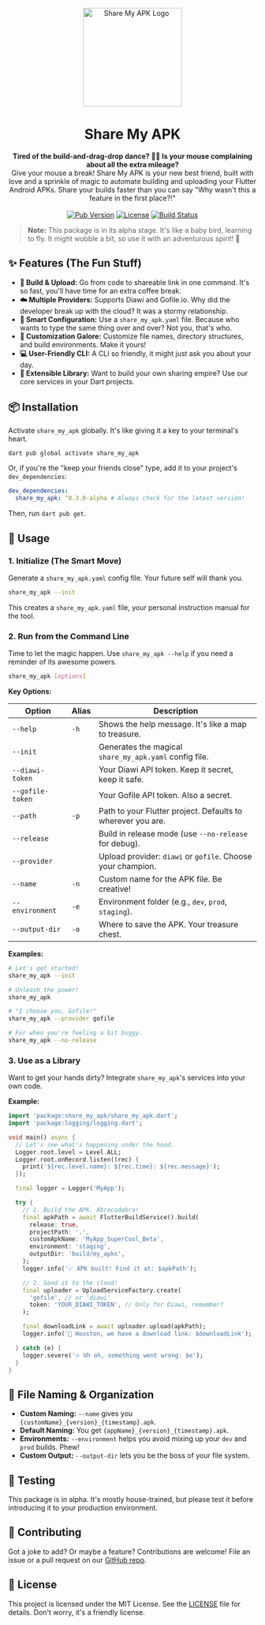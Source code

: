 <p align="center">
  <img src="https://raw.githubusercontent.com/wm-jenildgohel/share_my_apk/master/assets/logo.png" alt="Share My APK Logo" width="200">
</p>

<h1 align="center">Share My APK</h1>

<p align="center">
  <strong>Tired of the build-and-drag-drop dance? 🕺💃 Is your mouse complaining about all the extra mileage?</strong>
  <br />
  Give your mouse a break! Share My APK is your new best friend, built with love and a sprinkle of magic to automate building and uploading your Flutter Android APKs. Share your builds faster than you can say "Why wasn't this a feature in the first place?!"
  <br />
  <br />
  <a href="https://pub.dev/packages/share_my_apk"><img src="https://img.shields.io/pub/v/share_my_apk.svg" alt="Pub Version"></a>
  <a href="https://github.com/wm-jenildgohel/share_my_apk/blob/master/LICENSE"><img src="https://img.shields.io/badge/license-MIT-blue.svg" alt="License"></a>
  <a href="https://github.com/wm-jenildgohel/share_my_apk/actions"><img src="https://github.com/wm-jenildgohel/share_my_apk/workflows/build/badge.svg" alt="Build Status"></a>
</p>

> **Note:** This package is in its alpha stage. It's like a baby bird, learning to fly. It might wobble a bit, so use it with an adventurous spirit! 🧪

## ✨ Features (The Fun Stuff)

-   **🚀 Build & Upload:** Go from code to shareable link in one command. It's so fast, you'll have time for an extra coffee break.
-   **☁️ Multiple Providers:** Supports Diawi and Gofile.io. Why did the developer break up with the cloud? It was a stormy relationship.
-   **📝 Smart Configuration:** Use a `share_my_apk.yaml` file. Because who wants to type the same thing over and over? Not you, that's who.
-   **🎨 Customization Galore:** Customize file names, directory structures, and build environments. Make it yours!
-   **💻 User-Friendly CLI:** A CLI so friendly, it might just ask you about your day.
-   **🔧 Extensible Library:** Want to build your own sharing empire? Use our core services in your Dart projects.

## 📦 Installation

Activate `share_my_apk` globally. It's like giving it a key to your terminal's heart.

```bash
dart pub global activate share_my_apk
```

Or, if you're the "keep your friends close" type, add it to your project's `dev_dependencies`:

```yaml
dev_dependencies:
  share_my_apk: ^0.3.0-alpha # Always check for the latest version!
```

Then, run `dart pub get`.

## 🚀 Usage

### 1. Initialize (The Smart Move)

Generate a `share_my_apk.yaml` config file. Your future self will thank you.

```bash
share_my_apk --init
```

This creates a `share_my_apk.yaml` file, your personal instruction manual for the tool.

### 2. Run from the Command Line

Time to let the magic happen. Use `share_my_apk --help` if you need a reminder of its awesome powers.

```bash
share_my_apk [options]
```

**Key Options:**

| Option           | Alias | Description                                                  |
| ---------------- | ----- | ------------------------------------------------------------ |
| `--help`         | `-h`  | Shows the help message. It's like a map to treasure.         |
| `--init`         |       | Generates the magical `share_my_apk.yaml` config file.       |
| `--diawi-token`  |       | Your Diawi API token. Keep it secret, keep it safe.          |
| `--gofile-token` |       | Your Gofile API token. Also a secret.                        |
| `--path`         | `-p`  | Path to your Flutter project. Defaults to wherever you are.  |
| `--release`      |       | Build in release mode (use `--no-release` for debug).        |
| `--provider`     |       | Upload provider: `diawi` or `gofile`. Choose your champion.  |
| `--name`         | `-n`  | Custom name for the APK file. Be creative!                   |
| `--environment`  | `-e`  | Environment folder (e.g., `dev`, `prod`, `staging`).         |
| `--output-dir`   | `-o`  | Where to save the APK. Your treasure chest.                  |

**Examples:**

```bash
# Let's get started!
share_my_apk --init

# Unleash the power!
share_my_apk

# "I choose you, Gofile!"
share_my_apk --provider gofile

# For when you're feeling a bit buggy.
share_my_apk --no-release
```

### 3. Use as a Library

Want to get your hands dirty? Integrate `share_my_apk`'s services into your own code.

**Example:**

```dart
import 'package:share_my_apk/share_my_apk.dart';
import 'package:logging/logging.dart';

void main() async {
  // Let's see what's happening under the hood.
  Logger.root.level = Level.ALL;
  Logger.root.onRecord.listen((rec) {
    print('${rec.level.name}: ${rec.time}: ${rec.message}');
  });

  final logger = Logger('MyApp');

  try {
    // 1. Build the APK. Abracadabra!
    final apkPath = await FlutterBuildService().build(
      release: true,
      projectPath: '.',
      customApkName: 'MyApp_SuperCool_Beta',
      environment: 'staging',
      outputDir: 'build/my_apks',
    );
    logger.info('✅ APK built! Find it at: $apkPath');

    // 2. Send it to the cloud!
    final uploader = UploadServiceFactory.create(
      'gofile', // or 'diawi'
      token: 'YOUR_DIAWI_TOKEN', // Only for Diawi, remember?
    );

    final downloadLink = await uploader.upload(apkPath);
    logger.info('🚀 Houston, we have a download link: $downloadLink');

  } catch (e) {
    logger.severe('🔥 Uh oh, something went wrong: $e');
  }
}
```

## 📁 File Naming & Organization

-   **Custom Naming:** `--name` gives you `{customName}_{version}_{timestamp}.apk`.
-   **Default Naming:** You get `{appName}_{version}_{timestamp}.apk`.
-   **Environments:** `--environment` helps you avoid mixing up your `dev` and `prod` builds. Phew!
-   **Custom Output:** `--output-dir` lets you be the boss of your file system.

## 🧪 Testing

This package is in alpha. It's mostly house-trained, but please test it before introducing it to your production environment.

## 🤝 Contributing

Got a joke to add? Or maybe a feature? Contributions are welcome! File an issue or a pull request on our [GitHub repo](https://github.com/wm-jenildgohel/share_my_apk).

## 📜 License

This project is licensed under the MIT License. See the [LICENSE](LICENSE) file for details. Don't worry, it's a friendly license.
